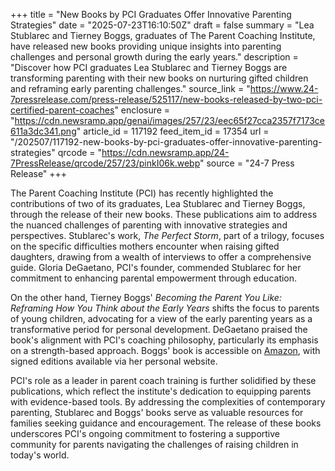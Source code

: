 +++
title = "New Books by PCI Graduates Offer Innovative Parenting Strategies"
date = "2025-07-23T16:10:50Z"
draft = false
summary = "Lea Stublarec and Tierney Boggs, graduates of The Parent Coaching Institute, have released new books providing unique insights into parenting challenges and personal growth during the early years."
description = "Discover how PCI graduates Lea Stublarec and Tierney Boggs are transforming parenting with their new books on nurturing gifted children and reframing early parenting challenges."
source_link = "https://www.24-7pressrelease.com/press-release/525117/new-books-released-by-two-pci-certified-parent-coaches"
enclosure = "https://cdn.newsramp.app/genai/images/257/23/eec65f27cca2357f7173ce611a3dc341.png"
article_id = 117192
feed_item_id = 17354
url = "/202507/117192-new-books-by-pci-graduates-offer-innovative-parenting-strategies"
qrcode = "https://cdn.newsramp.app/24-7PressRelease/qrcode/257/23/pinkI06k.webp"
source = "24-7 Press Release"
+++

<p>The Parent Coaching Institute (PCI) has recently highlighted the contributions of two of its graduates, Lea Stublarec and Tierney Boggs, through the release of their new books. These publications aim to address the nuanced challenges of parenting with innovative strategies and perspectives. Stublarec's work, <em>The Perfect Storm</em>, part of a trilogy, focuses on the specific difficulties mothers encounter when raising gifted daughters, drawing from a wealth of interviews to offer a comprehensive guide. Gloria DeGaetano, PCI's founder, commended Stublarec for her commitment to enhancing parental empowerment through education.</p><p>On the other hand, Tierney Boggs' <em>Becoming the Parent You Like: Reframing How You Think about the Early Years</em> shifts the focus to parents of young children, advocating for a view of the early parenting years as a transformative period for personal development. DeGaetano praised the book's alignment with PCI's coaching philosophy, particularly its emphasis on a strength-based approach. Boggs' book is accessible on <a href='https://www.amazon.com' rel='nofollow' target='_blank'>Amazon</a>, with signed editions available via her personal website.</p><p>PCI's role as a leader in parent coach training is further solidified by these publications, which reflect the institute's dedication to equipping parents with evidence-based tools. By addressing the complexities of contemporary parenting, Stublarec and Boggs' books serve as valuable resources for families seeking guidance and encouragement. The release of these books underscores PCI's ongoing commitment to fostering a supportive community for parents navigating the challenges of raising children in today's world.</p>